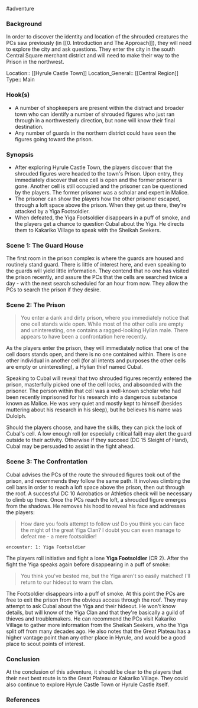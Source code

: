  #adventure 

### Background

In order to discover the identity and location of the shrouded creatures the PCs saw previously (in [[0. Introduction and The Approach]]), they will need to explore the city and ask questions. They enter the city in the south Central Square merchant district and will need to make their way to the Prison in the northwest.

Location:: [[Hyrule Castle Town]]
Location_General:: [[Central Region]]
Type:: Main

### Hook(s)

* A number of shopkeepers are present within the distract and broader town who can identify a number of shrouded figures who just ran through in a northwesterly direction, but none will know their final destination.
* Any number of guards in the northern district could have seen the figures going toward the prison.

### Synopsis

- After exploring Hyrule Castle Town, the players discover that the shrouded figures were headed to the town's Prison. Upon entry, they immediately discover that one cell is open and the former prisoner is gone. Another cell is still occupied and the prisoner can be questioned by the players. The former prisoner was a scholar and expert in Malice.
- The prisoner can show the players how the other prisoner escaped, through a loft space above the prison. When they get up there, they're attacked by a Yiga Footsoldier.
- When defeated, the Yiga Footsoldier disappears in a puff of smoke, and the players get a chance to question Cubal about the Yiga. He directs them to Kakariko Village to speak with the Sheikah Seekers.

### Scene 1: The Guard House

The first room in the prison complex is where the guards are housed and routinely stand guard. There is little of interest here, and even speaking to the guards will yield little information. They contend that no one has visited the prison recently, and assure the PCs that the cells are searched twice a day - with the next search scheduled for an hour from now. They allow the PCs to search the prison if they desire.

### Scene 2: The Prison

>You enter a dank and dirty prison, where you immediately notice that one cell stands wide open. While most of the other cells are empty and uninteresting, one contains a ragged-looking Hylian male. There appears to have been a confrontation here recently.

As the players enter the prison, they will immediately notice that one of the cell doors stands open, and there is no one contained within. There is one other individual in another cell (for all intents and purposes the other cells are empty or uninteresting), a Hylian thief named Cubal.

Speaking to Cubal will reveal that two shrouded figures recently entered the prison, masterfully picked one of the cell locks, and absconded with the prisoner. The person within that cell was a well-known scholar who had been recently imprisoned for his research into a dangerous substance known as Malice. He was very quiet and mostly kept to himself (besides muttering about his research in his sleep), but he believes his name was Dulolph.

Should the players choose, and have the skills, they can pick the lock of Cubal's cell. A low enough roll (or especially critical fail) may alert the guard outside to their activity. Otherwise if they succeed (DC 15 Sleight of Hand), Cubal may be persuaded to assist in the fight ahead.

### Scene 3: The Confrontation

Cubal advises the PCs of the route the shrouded figures took out of the prison, and recommends they follow the same path. It involves climbing the cell bars in order to reach a loft space above the prison, then out through the roof. A successful DC 10 Acrobatics or Athletics check will be necessary to climb up there. Once the PCs reach the loft, a shrouded figure emerges from the shadows. He removes his hood to reveal his face and addresses the players:

>How dare you fools attempt to follow us! Do you think you can face the might of the great Yiga Clan? I doubt you can even manage to defeat me - a mere footsoldier!

`encounter: 1: Yiga Footsoldier`

The players roll initiative and fight a lone **Yiga Footsoldier** (CR 2). After the fight the Yiga speaks again before disappearing in a puff of smoke:

>You think you've bested me, but the Yiga aren't so easily matched! I'll return to our hideout to warn the clan.

The Footsoldier disappears into a puff of smoke. At this point the PCs are free to exit the prison from the obvious access through the roof. They may attempt to ask Cubal about the Yiga and their hideout. He won't know details, but will know of the Yiga Clan and that they're basically a guild of thieves and troublemakers. He can recommend the PCs visit Kakariko Village to gather more information from the Sheikah Seekers, who the Yiga split off from many decades ago. He also notes that the Great Plateau has a higher vantage point than any other place in Hyrule, and would be a good place to scout points of interest.

### Conclusion

At the conclusion of this adventure, it should be clear to the players that their next best route is to the Great Plateau or Kakariko Village. They could also continue to explore Hyrule Castle Town or Hyrule Castle itself. 

### References
